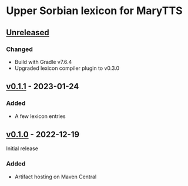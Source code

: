 Upper Sorbian lexicon for MaryTTS
=================================

[Unreleased]
------------

### Changed

- Build with Gradle v7.6.4
- Upgraded lexicon compiler plugin to v0.3.0

[v0.1.1] - 2023-01-24
---------------------

### Added

- A few lexicon entries

[v0.1.0] - 2022-12-19
---------------------

Initial release

### Added

- Artifact hosting on Maven Central

[Unreleased]: https://github.com/marytts/marytts-lexicon-hsb/tree/master
[v0.1.1]: https://github.com/marytts/marytts-lexicon-hsb/releases/tag/v0.1.1
[v0.1.0]: https://github.com/marytts/marytts-lexicon-hsb/releases/tag/v0.1.0
